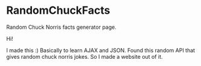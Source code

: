 # RandomChuckFacts
Random Chuck Norris facts generator page.

Hi!

I made this :)
Basically to learn AJAX and JSON. Found this random API that gives random chuck norris jokes. So I made a website out of it.
